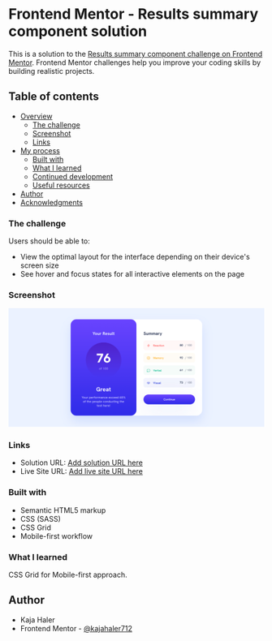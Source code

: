 # Frontend Mentor - Results summary component solution

This is a solution to the [Results summary component challenge on Frontend Mentor](https://www.frontendmentor.io/challenges/results-summary-component-CE_K6s0maV). Frontend Mentor challenges help you improve your coding skills by building realistic projects.

## Table of contents

- [Overview](#overview)
  - [The challenge](#the-challenge)
  - [Screenshot](#screenshot)
  - [Links](#links)
- [My process](#my-process)
  - [Built with](#built-with)
  - [What I learned](#what-i-learned)
  - [Continued development](#continued-development)
  - [Useful resources](#useful-resources)
- [Author](#author)
- [Acknowledgments](#acknowledgments)

### The challenge

Users should be able to:

- View the optimal layout for the interface depending on their device's screen size
- See hover and focus states for all interactive elements on the page

### Screenshot

![](./screenshot.png)

### Links

- Solution URL: [Add solution URL here](https://github.com/kajahaler712/results-summary-component)
- Live Site URL: [Add live site URL here](https://kajahaler712.github.io/results-summary-component/index.html)

### Built with

- Semantic HTML5 markup
- CSS (SASS)
- CSS Grid
- Mobile-first workflow

### What I learned

CSS Grid for Mobile-first approach.

## Author

- Kaja Haler
- Frontend Mentor - [@kajahaler712](https://www.frontendmentor.io/profile/kajahaler712)
